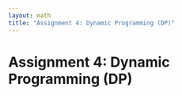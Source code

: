 ```yaml
---
layout: math
title: "Assignment 4: Dynamic Programming (DP)"
---
```


# Assignment 4: Dynamic Programming (DP)
